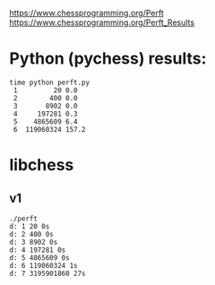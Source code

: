 
https://www.chessprogramming.org/Perft
https://www.chessprogramming.org/Perft_Results

# Python (pychess) results:
```
time python perft.py
 1         20 0.0
 2        400 0.0
 3       8902 0.0
 4     197281 0.3
 5    4865609 6.4
 6  119060324 157.2
```

# libchess

## v1
```
./perft
d: 1 20 0s
d: 2 400 0s
d: 3 8902 0s
d: 4 197281 0s
d: 5 4865609 0s
d: 6 119060324 1s
d: 7 3195901860 27s
```
